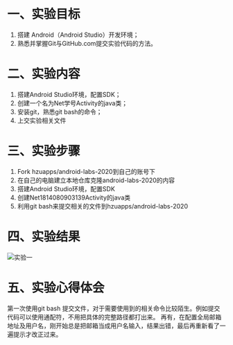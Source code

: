 # 一、实验目标

1. 搭建 Android（Android Studio）开发环境；
2. 熟悉并掌握Git与GitHub.com提交实验代码的方法。

# 二、实验内容

1. 搭建Android Studio环境，配置SDK；
2. 创建一个名为Net学号Activity的java类；
3. 安装git，熟悉git bash的命令；
4. 上交实验相关文件

# 三、实验步骤

1. Fork hzuapps/android-labs-2020到自己的账号下
2. 在自己的电脑建立本地仓库克隆android-labs-2020的内容
3. 搭建Android Studio环境，配置SDK
4. 创建Net1814080903139Activity的java类
5. 利用git bash来提交相关的文件到hzuapps/android-labs-2020

# 四、实验结果

![实验一](https://github.com/BBsan13/android-labs-2020/blob/master/students/net1814080903139/实验报告图片/lab1result.PNG)



# 五、实验心得体会

第一次使用git bash 提交文件，对于需要使用到的相关命令比较陌生。例如提交代码可以使用通配符，不用把具体的完整路径都打出来。 再有，在配置全局邮箱地址及用户名，刚开始总是把邮箱当成用户名输入，结果出错，最后再重新看了一遍提示才改正过来。

